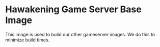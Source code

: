 # Hawakening Game Server Base Image

This image is used to build our other gameserver images.
We do this to minimize build times.
